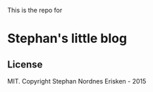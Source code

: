This is the repo for

# Stephan's little blog



## License

MIT. Copyright Stephan Nordnes Erisken - 2015